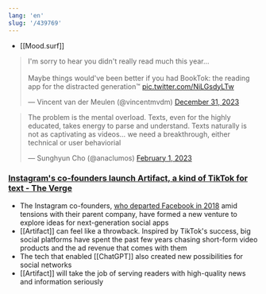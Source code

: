 ```yaml
---
lang: 'en'
slug: '/439769'
---
```


- [[Mood.surf]]

<blockquote class="twitter-tweet">

<p lang="en" dir="ltr">

I&#39;m sorry to hear you didn&#39;t really read much this year...<br/><br/>Maybe things would&#39;ve been better if you had BookTok: the reading app for the distracted generation™ <a href="https://t.co/NiLGsdyLTw">pic.twitter.com/NiLGsdyLTw</a>

</p>

&mdash; Vincent van der Meulen (@vincentmvdm) <a href="https://twitter.com/vincentmvdm/status/1741581943450271893?ref_src=twsrc%5Etfw">December 31, 2023</a></blockquote>

<blockquote class="twitter-tweet">

<p lang="en" dir="ltr">

The problem is the mental overload. Texts, even for the highly educated, takes energy to parse and understand. Texts naturally is not as captivating as videos… we need a breakthrough, either technical or user behaviorial

</p>

&mdash; Sunghyun Cho (@anaclumos) <a href="https://twitter.com/anaclumos/status/1620707134995587072?ref_src=twsrc%5Etfw">February 1, 2023</a>

</blockquote>

### [Instagram's co-founders launch Artifact, a kind of TikTok for text - The Verge](https://www.theverge.com/2023/1/31/23579552/artifact-instagram-cofounders-kevin-systrom-mike-krieger-news-app)

- The Instagram co-founders, [who departed Facebook in 2018](https://www.theverge.com/2018/10/15/17979282/kevin-systrom-instagram-quitting-ceo-facebook) amid tensions with their parent company, have formed a new venture to explore ideas for next-generation social apps
- [[Artifact]] can feel like a throwback. Inspired by TikTok's success, big social platforms have spent the past few years chasing short-form video products and the ad revenue that comes with them
- The tech that enabled [[ChatGPT]] also created new possibilities for social networks
- [[Artifact]] will take the job of serving readers with high-quality news and information seriously
